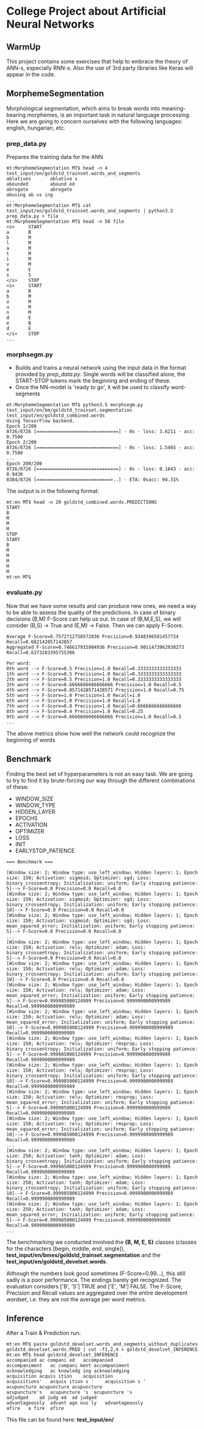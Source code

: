# College Project about Artificial Neural Networks

## WarmUp
This project contains some exercises that help to embrace the theory of ANN-s, especially RNN-s.
Also the use of 3rd party libraries like Keras will appear in the code.

## MorphemeSegmentation
Morphological segmentation, which aims to break words into meaning-bearing morphemes, is an important task in natural language processing.
Here we are going to concern ourselves with the following languages: english, hungarian, etc.

### prep_data.py
Prepares the training data for the ANN
```
mt:MorphemeSegmentation MT$ head -n 4 test_input/en/goldstd_trainset.words_and_segments
ablatives       ablative s
abounded        abound ed
abrogate        abrogate
abusing ab us ing
...
mt:MorphemeSegmentation MT$ cat test_input/en/goldstd_trainset.words_and_segments | python3.5 prep_data.py > file
mt:MorphemeSegmentation MT$ head -n 50 file
<s>     START
a       B
b       M
l       M
a       M
t       M
i       M
v       M
e       E
s       S
</s>    STOP
<s>     START
a       B
b       M
o       M
u       M
n       M
d       E
e       B
d       E
</s>    STOP
...
```

### morphsegm.py
* Builds and trains a neural network using the input data in the format
provided by *prep_data.py*. Single words will be classified alone, the START-STOP tokens
mark the beginning and ending of these.
* Once the NN-model is 'ready to go', it will be used to classify word-segments
```
mt:MorphemeSegmentation MT$ python3.5 morphsegm.py test_input/en/bm/goldstd_trainset.segmentation test_input/en/goldstd_combined.words
Using TensorFlow backend.
Epoch 1/200
8726/8726 [==============================] - 0s - loss: 3.6211 - acc: 0.7500
Epoch 2/200
8726/8726 [==============================] - 0s - loss: 1.5465 - acc: 0.7500
...
Epoch 200/200
8726/8726 [==============================] - 0s - loss: 0.1643 - acc: 0.9430
8384/8726 [===========================>..] - ETA: 0sacc: 94.31%
```
The output is in the following format:
```
mt:en MT$ head -n 20 goldstd_combined.words.PREDICTIONS
START
B
M
M
M
STOP
START
B
M
M
M
M
M
mt:en MT$
```

### evaluate.py
Now that we have some results and can produce new ones, we need a way to be able to assess the quality
of the predictions. In case of binary decisions (B,M) F-Score can help us out.
In case of (B,M,E,S), we will consider (B,S) -> True and (E,M) -> False. Then we can apply F-Score.
```
Average F-Score=0.7572712758572836 Precision=0.9348396501457724 Recall=0.682142857142857
Aggregated F-Score=0.746617915904936 Precision=0.9011473962930273 Recall=0.6373283395755306

Per word:
0th word --> F-Score=0.5 Precision=1.0 Recall=0.3333333333333333
1th word --> F-Score=0.5 Precision=1.0 Recall=0.3333333333333333
2th word --> F-Score=0.5 Precision=1.0 Recall=0.3333333333333333
3th word --> F-Score=0.6666666666666666 Precision=1.0 Recall=0.5
4th word --> F-Score=0.8571428571428571 Precision=1.0 Recall=0.75
5th word --> F-Score=1.0 Precision=1.0 Recall=1.0
6th word --> F-Score=1.0 Precision=1.0 Recall=1.0
7th word --> F-Score=0.8 Precision=1.0 Recall=0.6666666666666666
8th word --> F-Score=0.4 Precision=1.0 Recall=0.25
9th word --> F-Score=0.6666666666666666 Precision=1.0 Recall=0.5
...
```
The above metrics show how well the network could recognize the beginning of words


## Benchmark
Finding the best set of hyperparameters is not an easy task. We are going to try to find
it by brute-forcing our way through the different combinations of these:
* WINDOW_SIZE
* WINDOW_TYPE
* HIDDEN_LAYER
* EPOCHS
* ACTIVATION
* OPTIMIZER
* LOSS
* INIT
* EARLYSTOP_PATIENCE
```
=== Benchmark ===

[Window size: 2; Window type: use_left_window; Hidden layers: 1; Epoch size: 150; Activation: sigmoid; Optimizer: sgd; Loss: binary_crossentropy; Initialization: uniform; Early stopping patience: 5]--> F-Score=0.0 Precision=0.0 Recall=0.0
[Window size: 2; Window type: use_left_window; Hidden layers: 1; Epoch size: 150; Activation: sigmoid; Optimizer: sgd; Loss: binary_crossentropy; Initialization: uniform; Early stopping patience: 10]--> F-Score=0.0 Precision=0.0 Recall=0.0
[Window size: 2; Window type: use_left_window; Hidden layers: 1; Epoch size: 150; Activation: sigmoid; Optimizer: sgd; Loss: mean_squared_error; Initialization: uniform; Early stopping patience: 5]--> F-Score=0.0 Precision=0.0 Recall=0.0
...
[Window size: 2; Window type: use_left_window; Hidden layers: 1; Epoch size: 150; Activation: relu; Optimizer: adam; Loss: binary_crossentropy; Initialization: uniform; Early stopping patience: 5]--> F-Score=0.0 Precision=0.0 Recall=0.0
[Window size: 2; Window type: use_left_window; Hidden layers: 1; Epoch size: 150; Activation: relu; Optimizer: adam; Loss: binary_crossentropy; Initialization: uniform; Early stopping patience: 10]--> F-Score=0.0 Precision=0.0 Recall=0.0
[Window size: 2; Window type: use_left_window; Hidden layers: 1; Epoch size: 150; Activation: relu; Optimizer: adam; Loss: mean_squared_error; Initialization: uniform; Early stopping patience: 5]--> F-Score=0.999985000124999 Precision=0.9999900000999989 Recall=0.9999900000999989
[Window size: 2; Window type: use_left_window; Hidden layers: 1; Epoch size: 150; Activation: relu; Optimizer: adam; Loss: mean_squared_error; Initialization: uniform; Early stopping patience: 10]--> F-Score=0.999985000124999 Precision=0.9999900000999989 Recall=0.9999900000999989
[Window size: 2; Window type: use_left_window; Hidden layers: 1; Epoch size: 150; Activation: relu; Optimizer: rmsprop; Loss: binary_crossentropy; Initialization: uniform; Early stopping patience: 5]--> F-Score=0.999985000124999 Precision=0.9999900000999989 Recall=0.9999900000999989
[Window size: 2; Window type: use_left_window; Hidden layers: 1; Epoch size: 150; Activation: relu; Optimizer: rmsprop; Loss: binary_crossentropy; Initialization: uniform; Early stopping patience: 10]--> F-Score=0.999985000124999 Precision=0.9999900000999989 Recall=0.9999900000999989
[Window size: 2; Window type: use_left_window; Hidden layers: 1; Epoch size: 150; Activation: relu; Optimizer: rmsprop; Loss: mean_squared_error; Initialization: uniform; Early stopping patience: 5]--> F-Score=0.999985000124999 Precision=0.9999900000999989 Recall=0.9999900000999989
[Window size: 2; Window type: use_left_window; Hidden layers: 1; Epoch size: 150; Activation: relu; Optimizer: rmsprop; Loss: mean_squared_error; Initialization: uniform; Early stopping patience: 10]--> F-Score=0.999985000124999 Precision=0.9999900000999989 Recall=0.9999900000999989
...
[Window size: 2; Window type: use_left_window; Hidden layers: 1; Epoch size: 250; Activation: tanh; Optimizer: adam; Loss: binary_crossentropy; Initialization: uniform; Early stopping patience: 5]--> F-Score=0.999985000124999 Precision=0.9999900000999989 Recall=0.9999900000999989
[Window size: 2; Window type: use_left_window; Hidden layers: 1; Epoch size: 250; Activation: tanh; Optimizer: adam; Loss: binary_crossentropy; Initialization: uniform; Early stopping patience: 10]--> F-Score=0.999985000124999 Precision=0.9999900000999989 Recall=0.9999900000999989
[Window size: 2; Window type: use_left_window; Hidden layers: 1; Epoch size: 250; Activation: tanh; Optimizer: adam; Loss: mean_squared_error; Initialization: uniform; Early stopping patience: 5]--> F-Score=0.999985000124999 Precision=0.9999900000999989 Recall=0.9999900000999989
...
```
The benchmarking we conducted involved the **{B, M, E, S}** classes (classes for the characters [begin, middle, end, single]),
**test_input/en/bmes/goldstd_trainset.segmentation** and the **test_input/en/goldstd_develset.words**.

Although the numbers look good sometimes (F-Score=0.99...), this still sadly is a poor performance. The endings barely get recognized. The evaluation considers ['B', 'S'] TRUE and ['E', 'M'] FALSE.
The F-Score, Precision and Recall values are aggregated over the entire development wordset, i.e. they are not the average per word metrics.


## Inference
After a Train & Prediction run:
```
mt:en MT$ paste goldstd_develset.words_and_segments_without_duplicates goldstd_develset.words.PRED | cut -f1,2,4 > goldstd_develset_INFERENCE
mt:en MT$ head goldstd_develset_INFERENCE 
accompanied	ac compani ed	accompanied
accompaniment	ac compani ment	accompaniment
acknowledging	ac knowledg ing	acknowledging
acquisition	acquis ition	acquisition
acquisitions'	acquis ition s '	acquisition s '
acupuncture	acupuncture	acupuncture
acupuncture's	acupuncture 's	acupuncture 's
adjudged	ad judg ed	ad judged
advantageously	advant age ous ly	advantageously
afire	a fire	afire
```
This file can be found here: **test_input/en/**
